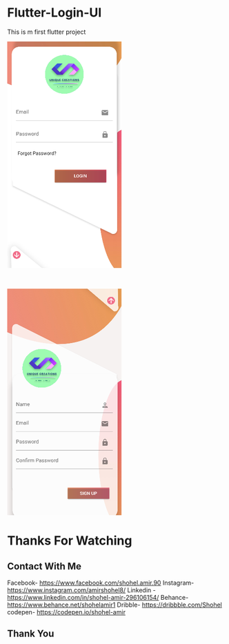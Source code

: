 # Flutter-Login-UI

This is m first flutter project
<p><img src="https://github.com/Bdamir98/Flutter-Login-UI/blob/master/images/login1.PNG"></p><br>
<p><img src="https://github.com/Bdamir98/Flutter-Login-UI/blob/master/images/login2.PNG"></p>
<h1>Thanks For Watching</h1>

## Contact With Me
Facebook-  https://www.facebook.com/shohel.amir.90
Instagram- https://www.instagram.com/amirshohel8/
Linkedin -   https://www.linkedin.com/in/shohel-amir-296106154/
Behance-   https://www.behance.net/shohelamir1
Dribble-   https://dribbble.com/Shohel
codepen- https://codepen.io/shohel-amir<br>

## Thank You




